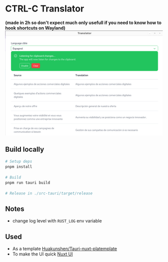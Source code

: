 # CTRL-C Translator 
**(made in 2h so don't expect much only usefull if you need to know how to hook shortcuts on Wayland)**  
![app preview](preview.png)

## Build locally
```sh
# Setup deps
pnpm install

# Build
pnpm run tauri build

# Release in ./src-tauri/target/release
```

## Notes
- change log level with `RUST_LOG` env variable

## Used
- As a template [Huakunshen/Tauri-nuxt-platemplate](https://github.com/HuakunShen/tauri-nuxt-template)
- To make the UI quick [Nuxt UI](https://ui.nuxt.com/)